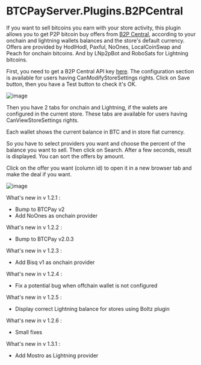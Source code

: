 # BTCPayServer.Plugins.B2PCentral

If you want to sell bitcoins you earn with your store activity, this plugin allows you to get P2P bitcoin buy offers from <a href="https://www.b2p-central.com" target="b2p">B2P Central</a>, according to your onchain and lightning wallets balances and the store's default currency.
Offers are provided by HodlHodl, Paxful, NoOnes, LocalCoinSwap and Peach for onchain bitcoins. And by LNp2pBot and RoboSats for Lightning bitcoins.

First, you need to get a B2P Central API key <a href="https://getapi.b2p-central.com" target="b2pApi">here</a>.
The configuration section is available for users having CanModifyStoreSettings rights. Click on Save button, then you have a Test button to check it's OK.

![image](https://github.com/user-attachments/assets/d7a41bde-0e5e-49a8-b449-28069f6055f5)

Then you have 2 tabs for onchain and Lightning, if the walets are configured in the current store.
These tabs are available for users having CanViewStoreSettings rights.

Each wallet shows the current balance in BTC and in store fiat currency.

So you have to select providers you want and choose the percent of the balance you want to sell. Then click on Search.
After a few seconds, result is displayed. You can sort the offers by amount.

Click on the offer you want (column id) to open it in a new browser tab and make the deal if you want.

![image](https://github.com/user-attachments/assets/e44b05fb-b06e-4d3d-b895-5b02b7aea501)


What's new in v 1.2.1 :
- Bump to BTCPay v2
- Add NoOnes as onchain provider

What's new in v 1.2.2 :
- Bump to BTCPay v2.0.3

What's new in v 1.2.3 :
- Add Bisq v1 as onchain provider

What's new in v 1.2.4 :
- Fix a potential bug when offchain wallet is not configured

What's new in v 1.2.5 :
- Display correct Lightning balance for stores using Boltz plugin

What's new in v 1.2.6 :
- Small fixes

What's new in v 1.3.1 :
- Add Mostro as Lightning provider




